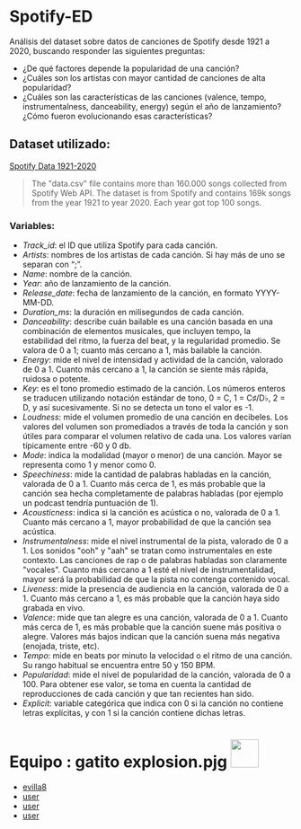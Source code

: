 # Spotify-ED

Análisis del dataset sobre datos de canciones de Spotify desde 1921 a 2020, buscando responder las siguientes preguntas:
* ¿De qué factores depende la popularidad de una canción?
* ¿Cuáles son los artistas con mayor cantidad de canciones de alta popularidad?
* ¿Cuáles son las características de las canciones (valence, tempo, instrumentalness, danceability, energy) según el año de lanzamiento? ¿Cómo fueron evolucionando esas características?
 
## Dataset utilizado:
[Spotify Data 1921-2020](https://www.kaggle.com/datasets/ektanegi/spotifydata-19212020)
> The "data.csv" file contains more than 160.000 songs collected from Spotify Web API. The dataset is from Spotify and contains 169k songs from the year 1921 to year 2020. Each year got
top 100 songs.

### Variables:
* _Track_id_: el ID que utiliza Spotify para cada canción. 
* _Artists_: nombres de los artistas de cada canción. Si hay más de uno se separan con “;”. 
* _Name_: nombre de la canción. 
* _Year_: año de lanzamiento de la canción. 
* _Release_date_: fecha de lanzamiento de la canción, en formato YYYY-MM-DD.
* _Duration_ms_: la duración en milisegundos de cada canción. 
* _Danceability_: describe cuán bailable es una canción basada en una combinación de elementos musicales, que incluyen tempo, la estabilidad del ritmo, la fuerza del beat, y la regularidad promedio. Se valora de 0 a 1; cuanto más cercano a 1, más bailable la canción.
* _Energy_: mide el nivel de intensidad y actividad de la canción, valorado de 0 a 1. Cuanto más cercano a 1, la canción se siente más rápida, ruidosa o potente.  
* _Key_: es el tono promedio estimado de la canción. Los números enteros se traducen utilizando notación estándar de tono, 0 = C, 1 = C♯/D♭, 2 = D, y así sucesivamente. Si no se detecta un tono el valor es -1.
* _Loudness_: mide el volumen promedio de una canción en decibeles. Los valores del volumen son promediados a través de toda la canción y son útiles para comparar el volumen relativo de cada una. Los valores varían típicamente entre -60 y 0 db.
* _Mode_: indica la modalidad (mayor o menor) de una canción. Mayor se representa como 1 y menor como 0.
* _Speechiness_: mide la cantidad de palabras habladas en la canción, valorada de 0 a 1. Cuanto más cerca de 1, es más probable que la canción sea hecha completamente de palabras habladas (por ejemplo un podcast tendría puntuación de 1).
* _Acousticness_: indica si la canción es acústica o no, valorada de 0 a 1. Cuanto más cercano a 1,  mayor probabilidad de que la canción sea acústica.
* _Instrumentalness_: mide el nivel instrumental de la pista, valorado de 0 a 1. Los sonidos "ooh" y "aah" se tratan como instrumentales en este contexto. Las canciones de rap o de palabras habladas son claramente "vocales". Cuanto más cercano a 1 esté el nivel de instrumentalidad, mayor será la probabilidad de que la pista no contenga contenido vocal.
* _Liveness_: mide la presencia de audiencia en la canción, valorada de 0 a 1. Cuanto más cercano a 1, es más probable que la canción haya sido grabada en vivo.
* _Valence_: mide que tan alegre es una canción, valorada de 0 a 1. Cuanto más cerca de 1, es más probable que la canción suene más positiva o alegre. Valores más bajos indican que la canción suena más negativa (enojada, triste, etc). 
* _Tempo_: mide en beats por minuto la velocidad o el ritmo de una canción. Su rango habitual se encuentra entre 50 y 150 BPM. 
* _Popularidad_: mide el nivel de popularidad de la canción, valorada de 0 a 100. Para obtener ese valor, se toma en cuenta la cantidad de reproducciones de cada canción y que tan recientes han sido. 
 * _Explicit_: variable categórica que indica con 0 si la canción no contiene letras explícitas, y con 1 si la canción contiene dichas letras. 

# Equipo : gatito explosion.pjg  <img src= "https://media.discordapp.net/attachments/903024711485775882/1118194764735582329/gato.jpg" width = "50" height = "50" />
* [evilla8](https://github.com/evilla8)
* [user](link)
* [user](link)
* [user](link)

